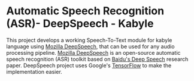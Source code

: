 # Automatic Speech Recognition (ASR)- DeepSpeech - Kabyle

This project develops a working Speech-To-Text module for kabyle language using [Mozilla DeepSpeech](https//github.com/mozilla/DeepSpeech), that can be used for any audio processing pipeline. [Mozilla DeepSpeech](https//github.com/mozilla/DeepSpeech) is an open-source automatic speech recognition (ASR) toolkit based on [Baidu's Deep Speech](https//gigaom2.files.wordpress.com/2014/12/deep_speech3_12_17.pdf) research paper. DeepSpeech project uses Google's [TensorFlow](https//www.tensorflow.org/) to make the implementation easier.

